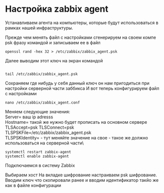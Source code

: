 # Настройка zabbix agent

Устанавливаем агента  на компьютеры, которые будут использоваться в рамках нашей инфраструктуры.


Прежде чем менять файл с настройками сгенерируем на своем компе psk фразу командой и записываем ее в файл
```
openssl rand -hex 32 > /etc/zabbix/zabbix_agent.psk
```
Далее выводим этот ключ на экран командой 
```

tail /etc/zabbix/zabbix_agent.psk
```
Сохраняем где нибудь у себя данный ключ он нам пригодиться при настройки серверной части заббикса
И вот теперь конфигурируем файл с настройками

```
nano /etc/zabbix/zabbix_agent.conf
```

Меняем следующие значения:\
Server=    ваш ip adresss\
Hostname=  такой же нужно будет прописать на основном сервере\
TLSAccept=psk
TLSConnect=psk\
TLSPSKFile=/etc/zabbix/zabbix_agent.psk\
TLSPSKIdentity=<Hostname>  - тут меняйте значение на свое - такое же должно использоваться на серверной части\

```
systemctl restart zabbix-agent
systemctl enable zabbix-agent
```

Подключаемся в систему Zabbix

Выбираем хост
На вкладке шифрование настраиваем psk шифрование.
Вводим ключ что скопировали ранее и вводим идентификатор такйо же как в файле конфигурации

